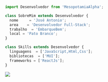 ```js
import Desenvolvedor from 'MesopotamiaAlpha';

class SobreMim extends Desenvolvedor {
  nome     = 'José Antonio';
  area    = 'Desenvolvedor Full-Stack';
  trabalho  = 'EmbarqueBem';
  local = 'Pato Branco';
}

class Skills extends Desenvolvedor {
  linguagens  = ['JavaScript,Html,Css'];
  bibliotecas  = ['MUI'];
  frameworks = ['ReactJs'];
}
```

<p align="left">
    <a href="https://www.linkedin.com/in/jos%C3%A9-ant%C3%B4nio-le%C3%A3o-gomes-306ab2192" alt="Linkedin">
  <img src="https://img.shields.io/badge/-Linkedin-0e76a8?style=flat-square&logo=Linkedin&logoColor=white&link=https://www.linkedin.com/in/jos%C3%A9-ant%C3%B4nio-le%C3%A3o-gomes-306ab2192/" /></a>
</p>  
